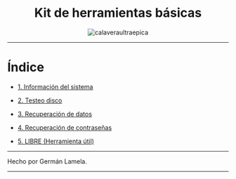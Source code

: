 <div align="center">
  
# Kit de herramientas básicas



![calaveraultraepica](https://github.com/GermanLamela/herramientas/assets/91904953/7bfa874e-7503-43b0-a80c-302173fbe21f)



</div>

---

# Índice

- [1. Información del sistema](kitHerramientas/1Informacion_del_Sistema.md)
  
- [2. Testeo disco](kitHerramientas/2Testeo_disco.md)
  
- [3. Recuperación de datos](kitHerramientas/3Recuperación_de_datos.md)

- [4. Recuperación de contraseñas](kitHerramientas/4Recuperación_de_contraseñas.md)

- [5. LIBRE (Herramienta útil)](kitHerramientas/5LIBRE.md)


---

Hecho por Germán Lamela.

---
